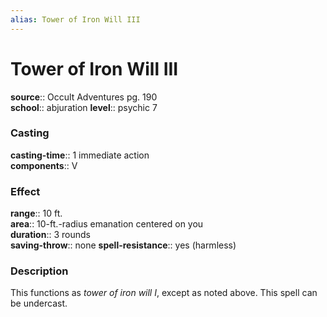 ```yaml
---
alias: Tower of Iron Will III
---
```


# Tower of Iron Will III 

**source**:: Occult Adventures pg. 190  
**school**:: abjuration
**level**:: psychic 7

### Casting 

**casting-time**:: 1 immediate action  
**components**:: V

### Effect 

**range**:: 10 ft.  
**area**:: 10-ft.-radius emanation centered on you  
**duration**:: 3 rounds  
**saving-throw**:: none
**spell-resistance**:: yes (harmless)

### Description 

This functions as *tower of iron will I*, except as noted above. This spell can be undercast.

